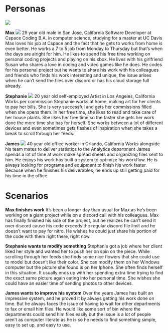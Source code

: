 # Personas

![](!!!image_filename.png!!!)

**Max**
![](!!!Picture1.png!!!)
29 year old male in San Jose, California
Software Developer at Cspace Coding
B.A. in computer science, studying for a master at UC Davis
Max loves his job at Cspace and the fact that he gets to works from home is even
better. He works a 7 to 5 job from Monday to Thursday but that’s when the days are alright
for him. He likes to spend his free time working on personal coding projects and playing on
his xbox. He lives with his girlfriend Susan who shares a love in coding and video games like
he does.
He codes for his personal project but he wants to share his work with his colleagues
and friends who finds his work interesting and unique, the issue arises when he can’t send
the files over discord or has his cloud storage full already.

**Stephanie**
![](!!!Picture2.png!!!)
20 year old self-employed Artist in Los Angeles, California
Works per commission
Stephanie works at home, making art for her clients to pay her bills. She is very
successful and gets her commissions filled when she opens them. In her free time, she
likes to read and take care of her house plants. She likes her free time so the faster she
gets her work done the more time she has for herself. She works between a lot of different
devices and even sometimes gets flashes of inspiration when she takes a break to scroll
through her feeds.

**James**
![](!!!Picture3.png!!!)
40 year old office worker in Orlando, California
Works alongside his team mates to deliver statistics to the Analytics department
James spends a lot of time at work make spread sheets and organizing files sent to
him. He enjoys his work has built a system to optimize his workflow. He is always looking
for programs and equipment to finish his work faster. Because when he finishes his
deliverables, he ends up still getting paid for his time in the office.

# Scenarios

**Max finishes work**
It’s been a longer day than usual for Max as he’s been working on a giant project while on a
discord call with his colleagues. Max has finally finished his side of the project, but he
realizes he can’t send it over discord cause his code exceeds the regular discord file limit
and he doesn’t want to pay for nitro. He wishes he could just share his portion of the code
with them right there, right now.

**Stephanie wants to modify something**
Stephanie got a job where her client liked her style and wanted her to push her on spin on
the piece. While scrolling through her feeds she finds some nice flowers that she could use
to model but doesn’t like their color. She can modify them on her Windows computer but
the picture she found is on her Iphone. She often finds herself in this situation. It usually
ends up with her spending extra time trying to find the exact same picture again eating into
her personal time. She wishes she could have an easier time of sending photos to other
devices.

**James wants to improve his system**
Over the years James has built an impressive system, and he proved it by always getting his
work done on time. But he always faces the issue of having to wait for other departments to
fax or email him files. He would like some sort of bin where the departments could send
him files easily but the issue is a lot of people aren’t as computer literate as he is so he
needs to find something simple, easy to set up, and easy to use.
